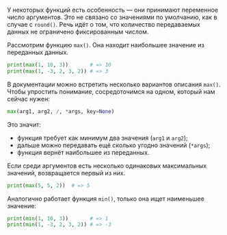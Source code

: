 У некоторых функций есть особенность — они принимают переменное число аргументов. Это не связано со значениями по умолчанию, как в случае с `round()`. Речь идёт о том, что количество передаваемых данных не ограничено фиксированным числом.

Рассмотрим функцию `max()`. Она находит наибольшее значение из переданных данных.

```python
print(max(1, 10, 3))       # => 10
print(max(1, -3, 2, 3, 2)) # => 3
```

В документации можно встретить несколько вариантов описания `max()`. Чтобы упростить понимание, сосредоточимся на одном, который нам сейчас нужен:

```python
max(arg1, arg2, /, *args, key=None)
```

Это значит:
- функция требует как минимум два значения (`arg1` и `arg2`);
- дальше можно передавать ещё сколько угодно значений (`*args`);
- функция вернёт наибольшее из переданных.

Если среди аргументов есть несколько одинаковых максимальных значений, возвращается первый из них.

```python
print(max(5, 5, 2))  # => 5
```

Аналогично работает функция `min()`, только она ищет наименьшее значение:

```python
print(min(1, 10, 3))       # => 1
print(min(1, -3, 2, 3, 2)) # => -3
```
